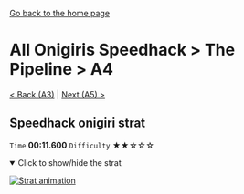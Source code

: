 [Go back to the home page](https://github.com/Doublevil/scbspeedrun)

# All Onigiris Speedhack > The Pipeline > A4

[< Back (A3)](https://github.com/Doublevil/scbspeedrun/blob/main/levels/arb_sh/A/A3.md) | [Next (A5) >](https://github.com/Doublevil/scbspeedrun/blob/main/levels/arb_sh/A/A5.md)

## Speedhack onigiri strat

`Time` **00:11.600** `Difficulty` ★★☆☆☆
<details open>
  <summary>Click to show/hide the strat</summary>

  [![Strat animation](https://github.com/Doublevil/scbspeedrun/blob/main/media/levels/A/A4_S_OnigiriStrat.webp)](https://github.com/Doublevil/scbspeedrun/blob/main/media/levels/A/A4_S_OnigiriStrat.mp4?raw=true)
</details>
